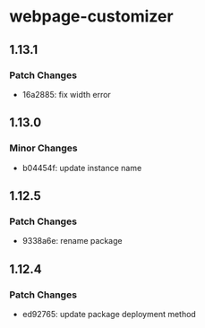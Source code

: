 # webpage-customizer

## 1.13.1

### Patch Changes

- 16a2885: fix width error

## 1.13.0

### Minor Changes

- b04454f: update instance name

## 1.12.5

### Patch Changes

- 9338a6e: rename package

## 1.12.4

### Patch Changes

- ed92765: update package deployment method

